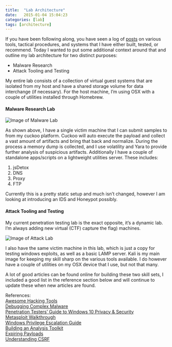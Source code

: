 ```yaml
---
title:  "Lab Architecture"
date:   2015-01-04 15:04:23
categories: [lab]
tags: [architecture]
---
```

If you have been following along, you have seen a log of [posts](https://ashbyca.github.io/categories/#lab) on various tools, tactical procedures, and systems that I have either built, tested, or recommend.  Today I wanted to put some additional context around that and outline my lab architecture for two distinct purposes:

* Malware Research
* Attack Tooling and Testing

My entire lab consists of a collection of virtual guest systems that are isolated from my host and have a shared storage volume for data interchange (if necessary).  For the host machine, I’m using OSX with a couple of utilities installed through Homebrew.  

#### Malware Research Lab

![Image of Malware Lab](https://user-images.githubusercontent.com/6200040/38623904-d537d4b4-3d74-11e8-9716-0b14047387f8.png)

As shown above, I have a single victim machine that I can submit samples to from my cuckoo platform.  Cuckoo will auto execute the payload and collect a vast amount of artifacts and bring that back and normalize.  During the process a memory dump is collected, and I use volatility and Yara to provide further analysis of suspicious artifacts.  Additionally I have a couple of standalone apps/scripts on a lightweight utilities server.  These includes:

1. jsDetox
2. DNS
3. Proxy
4. FTP

Currently this is a pretty static setup and much isn’t changed, however I am looking at introducing an IDS and Honeypot possibly.

#### Attack Tooling and Testing

My current penetration testing lab is the exact opposite, it’s a dynamic lab.  I’m always adding new virtual (CTF) capture the flag) machines.  

![Image of Attack Lab](https://user-images.githubusercontent.com/6200040/38623930-df82681c-3d74-11e8-8563-c1047f192aba.png)

I also have the same victim machine in this lab, which is just a copy for testing windows exploits, as well as a basic LAMP server.  Kali is my main image for keeping my skill sharp on the various tools available.  I do however have a couple of utilities on my OSX device that I use, but not that many.


A lot of good articles can be found online for building these two skill sets, I included a  good list in the reference section below and will continue to update these when new articles are found.

References:<br>
[Awesome Hacking Tools](https://github.com/m4ll0k/Awesome-Hacking-Tools)<br>
[Debugging Complex Malware](https://www.fireeye.com/blog/threat-research/2018/01/debugging-complex-malware-that-executes-code-on-the-heap.html)<br>
[Penetration Testers’ Guide to Windows 10 Privacy & Security](https://www.linkedin.com/pulse/penetration-testers-guide-windows-10-privacy-security-andrew-douma/)<br>
[Metasploit Walkthrough](http://resources.infosecinstitute.com/metasploitable-1-walkthrough/)<br>
[Windows Privilege Escalation Guide](https://www.sploitspren.com/2018-01-26-Windows-Privilege-Escalation-Guide/)<br>
[Building an Analysis Toolkit](https://swannysec.net/2015/10/10/building-an-analysis-toolkit.html)<br>
[Expiring Payloads](https://www.gironsec.com/blog/2018/01/expiring-payloads-in-the-metasploit-framework/)<br>
[Understanding CSRF](http://www.hackingarticles.in/understanding-csrf-vulnerability-beginner-guide/)<br>
